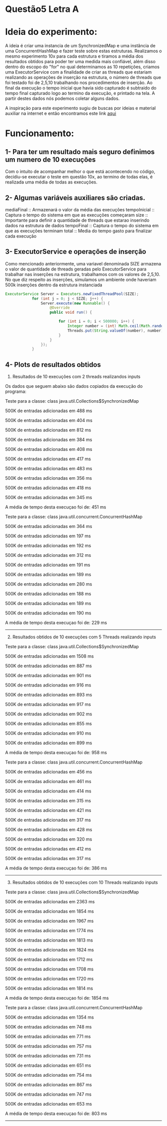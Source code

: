 # Questão5 Letra A
# Ideia do experimento:

A ideia é criar uma instancia de um SynchronizedMap e uma instância de uma ConcurrentHashMap e fazer teste sobre estas estruturas. Realizamos o mesmo experimento 10x para cada estrutura e tiramos a média dos resultados obtidos para poder ter uma medida mais confiável, além disso dentro do escopo do "for" no qual determinamos as 10 repetições, criamos uma ExecutorService com a finalidade de criar as threads que estariam realizando as operações de inserção na estrutura, o número de threads que foi testado foi de 2,5,10 trabalhando nos procedimentos de inserção. Ao final da execução o tempo inicial que havia sido capturado é subtraido do tempo final capturado logo ao termino da execução, e printado na tela. A partir destes dados nós podemos coletar alguns dados.

A inspiração para este experimento sugiu de buscas  por ideias e material auxiliar na internet e então encontramos este link [aqui](https://crunchify.com/hashmap-vs-concurrenthashmap-vs-synchronizedmap-how-a-hashmap-can-be-synchronized-in-java/)

# Funcionamento:

## 1- Para ter um resultado mais seguro definimos um numero de 10 execuções
 
 Com o intuito de acompanhar melhor o que está acontecendo no código, decidiu-se executar o teste em questão 10x, ao termino de todas elas, é realizada uma média de todas as execuções.

## 2- Algumas variáveis auxiliares são criadas.

mediaFinal :: Armazenará o valor da média das execuções
tempoInicial :: Captura o tempo do sistema em que as execuções começaram
size :: Importante para definir a quantidade de threads que estarao inserindo dados na estrutura de dados
tempoFinal :: Captura o tempo do sistema em que as execuções terminam
total :: Media do tempo gasto para finalizar cada execução

## 3- ExecutorService e operações de inserção

Como mencionado anteriormente, uma variavel denominada SIZE armazena o valor de quantidade de threads geradas pelo ExecutorService para trabalhar nas inserções na estrutura, trabalhamos com os valores de 2,5,10.
No que diz respeito as inserções, simulamos um ambiente onde haveriam 500k inserções dentro da estrutura instanciada

```Java
ExecutorService Server = Executors.newFixedThreadPool(SIZE);
			for (int j = 0; j < SIZE; j++) {
				Server.execute(new Runnable() {
					@Override
					public void run() {

						for (int i = 0; i < 500000; i++) {
							Integer number = (int) Math.ceil(Math.random() * 550000);
							Threads.put(String.valueOf(number), number);
						}
					}
				});
			}
```
## 4- Plots de resultados obtidos

1. Resultados de 10 execuções com 2 threads realizandos inputs

Os dados que seguem abaixo são dados copiados da execução do programa:

Teste para a classe: class java.util.Collections$SynchronizedMap

500K de entradas adicionadas em 488 ms

500K de entradas adicionadas em 404 ms

500K de entradas adicionadas em 812 ms

500K de entradas adicionadas em 384 ms

500K de entradas adicionadas em 408 ms

500K de entradas adicionadas em 417 ms

500K de entradas adicionadas em 483 ms

500K de entradas adicionadas em 356 ms

500K de entradas adicionadas em 418 ms

500K de entradas adicionadas em 345 ms

A média de tempo desta execuçao foi de: 451 ms

Teste para a classe: class java.util.concurrent.ConcurrentHashMap

500K de entradas adicionadas em 364 ms

500K de entradas adicionadas em 197 ms

500K de entradas adicionadas em 192 ms

500K de entradas adicionadas em 312 ms

500K de entradas adicionadas em 191 ms

500K de entradas adicionadas em 189 ms

500K de entradas adicionadas em 280 ms

500K de entradas adicionadas em 188 ms

500K de entradas adicionadas em 189 ms

500K de entradas adicionadas em 190 ms

A média de tempo desta execuçao foi de: 229 ms

--------

2. Resultados obtidos de 10 execuções com 5 Threads realizando inputs

Teste para a classe: class java.util.Collections$SynchronizedMap

500K de entradas adicionadas em 1508 ms

500K de entradas adicionadas em 887 ms

500K de entradas adicionadas em 901 ms

500K de entradas adicionadas em 916 ms

500K de entradas adicionadas em 893 ms

500K de entradas adicionadas em 917 ms

500K de entradas adicionadas em 902 ms

500K de entradas adicionadas em 855 ms

500K de entradas adicionadas em 910 ms

500K de entradas adicionadas em 899 ms

A média de tempo desta execuçao foi de: 958 ms

Teste para a classe: class java.util.concurrent.ConcurrentHashMap

500K de entradas adicionadas em 456 ms

500K de entradas adicionadas em 461 ms

500K de entradas adicionadas em 414 ms

500K de entradas adicionadas em 315 ms

500K de entradas adicionadas em 421 ms

500K de entradas adicionadas em 317 ms

500K de entradas adicionadas em 428 ms

500K de entradas adicionadas em 320 ms

500K de entradas adicionadas em 412 ms

500K de entradas adicionadas em 317 ms

A média de tempo desta execuçao foi de: 386 ms

----------
3. Resultados obtidos de 10 execuções com 10 Threads realizando inputs

Teste para a classe: class java.util.Collections$SynchronizedMap

500K de entradas adicionadas em 2363 ms

500K de entradas adicionadas em 1854 ms

500K de entradas adicionadas em 1967 ms

500K de entradas adicionadas em 1774 ms

500K de entradas adicionadas em 1813 ms

500K de entradas adicionadas em 1824 ms

500K de entradas adicionadas em 1712 ms

500K de entradas adicionadas em 1708 ms

500K de entradas adicionadas em 1720 ms

500K de entradas adicionadas em 1814 ms

A média de tempo desta execuçao foi de: 1854 ms

Teste para a classe: class java.util.concurrent.ConcurrentHashMap

500K de entradas adicionadas em 1354 ms

500K de entradas adicionadas em 748 ms

500K de entradas adicionadas em 771 ms

500K de entradas adicionadas em 757 ms

500K de entradas adicionadas em 731 ms

500K de entradas adicionadas em 651 ms

500K de entradas adicionadas em 754 ms

500K de entradas adicionadas em 867 ms

500K de entradas adicionadas em 747 ms

500K de entradas adicionadas em 653 ms

A média de tempo desta execuçao foi de: 803 ms

--------
